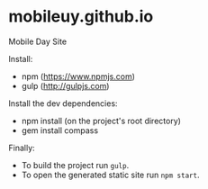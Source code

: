# mobileuy.github.io
Mobile Day Site

Install:
- npm (https://www.npmjs.com)
- gulp (http://gulpjs.com)

Install the dev dependencies:
- npm install (on the project's root directory)
- gem install compass

Finally:
- To build the project run `gulp`.
- To open the generated static site run `npm start`.
